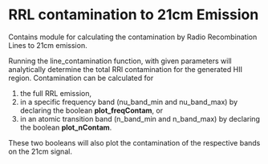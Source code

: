 # RRL contamination to 21cm Emission
Contains module for calculating the contamination by Radio Recombination Lines to 21cm emission. 

Running the line_contamination function, with given parameters will analytically determine the total RRl contamination for the generated HII region. 
Contamination can be calculated for 
1. the full RRL emission,
2. in a specific frequency band (nu_band_min and nu_band_max) by declaring the boolean **plot_freqContam**, or
3. in an atomic transition band (n_band_min and n_band_max) by declaring the boolean **plot_nContam**.

These two booleans will also plot the contamination of the respective bands on the 21cm signal.
